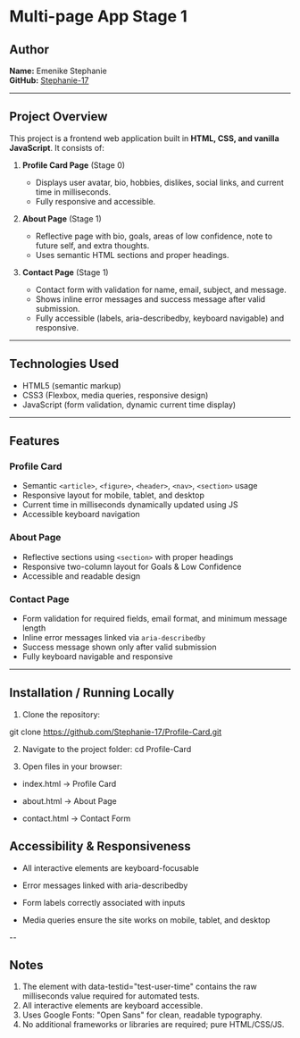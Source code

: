 
# Multi-page App Stage 1

## Author
**Name:** Emenike Stephanie  
**GitHub:** [Stephanie-17](https://github.com/Stephanie-17) 

---

## Project Overview
This project is a frontend web application built in **HTML, CSS, and vanilla JavaScript**. It consists of:

1. **Profile Card Page** (Stage 0)  
   - Displays user avatar, bio, hobbies, dislikes, social links, and current time in milliseconds.  
   - Fully responsive and accessible.

2. **About Page** (Stage 1)  
   - Reflective page with bio, goals, areas of low confidence, note to future self, and extra thoughts.  
   - Uses semantic HTML sections and proper headings.

3. **Contact Page** (Stage 1)  
   - Contact form with validation for name, email, subject, and message.  
   - Shows inline error messages and success message after valid submission.  
   - Fully accessible (labels, aria-describedby, keyboard navigable) and responsive.

---

## Technologies Used
- HTML5 (semantic markup)  
- CSS3 (Flexbox, media queries, responsive design)  
- JavaScript (form validation, dynamic current time display)  

---

## Features
### Profile Card
- Semantic `<article>`, `<figure>`, `<header>`, `<nav>`, `<section>` usage  
- Responsive layout for mobile, tablet, and desktop  
- Current time in milliseconds dynamically updated using JS  
- Accessible keyboard navigation  

### About Page
- Reflective sections using `<section>` with proper headings  
- Responsive two-column layout for Goals & Low Confidence  
- Accessible and readable design  

### Contact Page
- Form validation for required fields, email format, and minimum message length  
- Inline error messages linked via `aria-describedby`  
- Success message shown only after valid submission  
- Fully keyboard navigable and responsive  

---


## Installation / Running Locally

1. Clone the repository:
   
  git clone https://github.com/Stephanie-17/Profile-Card.git

2. Navigate to the project folder:
   cd Profile-Card

3. Open files in your browser:

- index.html → Profile Card

- about.html → About Page

- contact.html → Contact Form

## Accessibility & Responsiveness

- All interactive elements are keyboard-focusable

- Error messages linked with aria-describedby

- Form labels correctly associated with inputs

- Media queries ensure the site works on mobile, tablet, and desktop

--


## Notes

1. The element with data-testid="test-user-time" contains the raw milliseconds value required for automated tests.
2. All interactive elements are keyboard accessible.
3. Uses Google Fonts: "Open Sans" for clean, readable typography.
4. No additional frameworks or libraries are required; pure HTML/CSS/JS.





